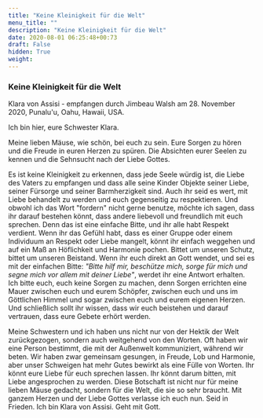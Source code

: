 ```yaml
---
title: "Keine Kleinigkeit für die Welt"
menu_title: ""
description: "Keine Kleinigkeit für die Welt"
date: 2020-08-01 06:25:48+00:73
draft: False
hidden: True
weight:
---
```

### Keine Kleinigkeit für die Welt

Klara von Assisi - empfangen durch Jimbeau Walsh am 28. November 2020, Punalu'u, Oahu, Hawaii, USA.

Ich bin hier, eure Schwester Klara.

Meine lieben Mäuse, wie schön, bei euch zu sein. Eure Sorgen zu hören und die Freude in euren Herzen zu spüren. Die Absichten eurer Seelen zu kennen und die Sehnsucht nach der Liebe Gottes.

Es ist keine Kleinigkeit zu erkennen, dass jede Seele würdig ist, die Liebe des Vaters zu empfangen und dass alle seine Kinder Objekte seiner Liebe, seiner Fürsorge und seiner Barmherzigkeit sind. Auch ihr seid es wert, mit Liebe behandelt zu werden und euch gegenseitig zu respektieren. Und obwohl ich das Wort "fordern" nicht gerne benutze, möchte ich sagen, dass ihr darauf bestehen könnt, dass andere liebevoll und freundlich mit euch sprechen. Denn das ist eine einfache Bitte, und ihr alle habt Respekt verdient. Wenn ihr das Gefühl habt, dass es einer Gruppe oder einem Individuum an Respekt oder Liebe mangelt, könnt ihr einfach weggehen und auf ein Maß an Höflichkeit und Harmonie pochen. Bittet um unseren Schutz, bittet um unseren Beistand. Wenn ihr euch direkt an Gott wendet, und sei es mit der einfachen Bitte: *"Bitte hilf mir, beschütze mich, sorge für mich und segne mich vor allem mit deiner Liebe"*, werdet ihr eine Antwort erhalten. Ich bitte euch, euch keine Sorgen zu machen, denn Sorgen errichten eine Mauer zwischen euch und eurem Schöpfer, zwischen euch und uns im Göttlichen Himmel und sogar zwischen euch und eurem eigenen Herzen. Und schließlich sollt ihr wissen, dass wir euch beistehen und darauf vertrauen, dass eure Gebete erhört werden.

Meine Schwestern und ich haben uns nicht nur von der Hektik der Welt zurückgezogen, sondern auch weitgehend von den Worten. Oft haben wir eine Person bestimmt, die mit der Außenwelt kommuniziert, während wir beten. Wir haben zwar gemeinsam gesungen, in Freude, Lob und Harmonie, aber unser Schweigen hat mehr Gutes bewirkt als eine Fülle von Worten. Ihr könnt eure Liebe für euch sprechen lassen. Ihr könnt darum bitten, mit Liebe angesprochen zu werden. Diese Botschaft ist nicht nur für meine lieben Mäuse gedacht, sondern für die Welt, die sie so sehr braucht. Mit ganzem Herzen und der Liebe Gottes verlasse ich euch nun. Seid in Frieden. Ich bin Klara von Assisi. Geht mit Gott.
